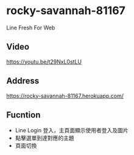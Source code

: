 # rocky-savannah-81167
Line Fresh For Web
## Video
https://youtu.be/t29NxL0stLU
## Address
https://rocky-savannah-81167.herokuapp.com/
## Fucntion
* Line Login 登入，主頁面顯示使用者登入及圖片
* 點擊選單到達對應的主題
* 頁面切換
